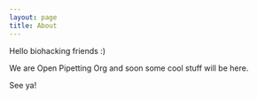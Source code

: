 ```yaml
---
layout: page
title: About
---
```


<p class="message">
  Hello biohacking friends :)
</p>

We are Open Pipetting Org and soon some cool stuff will be here.

See ya!